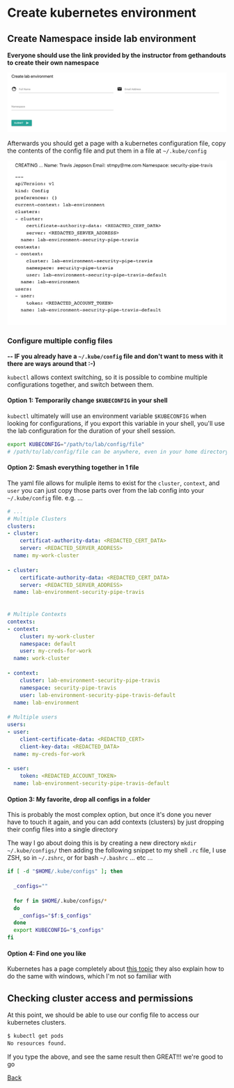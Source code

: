 # Create kubernetes environment

## Create Namespace inside lab environment

__Everyone should use the link provided by the instructor from gethandouts to create their own namespace__

![Create Lab Environment](images/create_lab_environment.png)

Afterwards you should get a page with a kubernetes configuration file, copy the contents of the config file and put them in a file at `~/.kube/config`

![Lab Environment Configuration](images/lab_environment_configuration.png)

### Configure multiple config files
**-- IF you already have a `~/.kube/config` file and don't want to mess with it there are ways around that :-)**

`kubectl` allows context switching, so it is possible to combine multiple configurations together, and switch between them.

#### Option 1: Temporarily change `$KUBECONFIG` in your shell
`kubectl` ultimately will use an environment variable `$KUBECONFIG` when looking for configurations, if you export this variable in your shell, you'll use the lab configuration for the duration of your shell session.

```bash
export KUBECONFIG="/path/to/lab/config/file"
# /path/to/lab/config/file can be anywhere, even in your home directory, or downloads, just make sure if you don't use absolute pathing to stay in the same directory as the config file
```

#### Option 2: Smash everything together in 1 file
The yaml file allows for muliple items to exist for the `cluster`, `context`, and `user` you can just copy those parts over from the lab config into your `~/.kube/config` file. e.g. ...

```yaml
# ...
# Multiple Clusters
clusters:
- cluster:
    certificat-authority-data: <REDACTED_CERT_DATA>
    server: <REDACTED_SERVER_ADDRESS>
  name: my-work-cluster
    
- cluster:
    certificate-authority-data: <REDACTED_CERT_DATA>
    server: <REDACTED_SERVER_ADDRESS>
  name: lab-environment-security-pipe-travis


# Multiple Contexts
contexts:
- context:
    cluster: my-work-cluster
    namespace: default
    user: my-creds-for-work
  name: work-cluster

- context:
    cluster: lab-environment-security-pipe-travis
    namespace: security-pipe-travis
    user: lab-environment-security-pipe-travis-default
  name: lab-environment

# Multiple users
users:
- user:
    client-certificate-data: <REDACTED_CERT>
    client-key-data: <REDACTED_DATA>
  name: my-creds-for-work

- user:
    token: <REDACTED_ACCOUNT_TOKEN>
  name: lab-environment-security-pipe-travis-default
```

#### Option 3: My favorite, drop all configs in a folder

This is probably the most complex option, but once it's done you never have to touch it again, and you can add contexts (clusters) by just dropping their config files into a single directory

The way I go about doing this is by creating a new directory `mkdir ~/.kube/configs/` then adding the following snippet to my shell `.rc` file, I use ZSH, so in `~/.zshrc`, or for bash `~/.bashrc` ... etc ...

```bash
if [ -d "$HOME/.kube/configs" ]; then

  _configs=""

  for f in $HOME/.kube/configs/*
  do
    _configs="$f:$_configs"
  done
  export KUBECONFIG="$_configs"
fi
```

#### Option 4: Find one you like

Kubernetes has a page completely about [this topic](https://kubernetes.io/docs/tasks/access-application-cluster/configure-access-multiple-clusters/) they also explain how to do the same with windows, which I'm not so familiar with

## Checking cluster access and permissions

At this point, we should be able to use our config file to access our kubernetes clusters.

```bash
$ kubectl get pods
No resources found.
```

If you type the above, and see the same result then GREAT!!! we're good to go

[Back](/)
